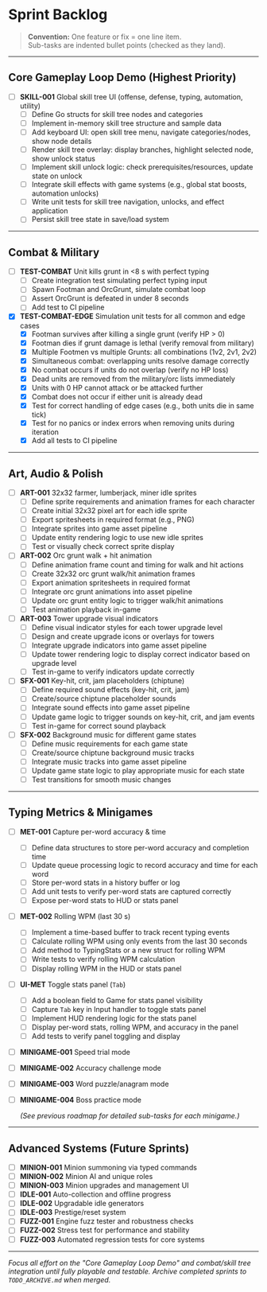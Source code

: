 # Sprint Backlog

> **Convention:** One feature or fix = one line item.  
> Sub-tasks are indented bullet points (checked as they land).

---

## Core Gameplay Loop Demo (Highest Priority)

- [ ] **SKILL-001** Global skill tree UI (offense, defense, typing, automation, utility)
  - [ ] Define Go structs for skill tree nodes and categories
  - [ ] Implement in-memory skill tree structure and sample data
  - [ ] Add keyboard UI: open skill tree menu, navigate categories/nodes, show node details
  - [ ] Render skill tree overlay: display branches, highlight selected node, show unlock status
  - [ ] Implement skill unlock logic: check prerequisites/resources, update state on unlock
  - [ ] Integrate skill effects with game systems (e.g., global stat boosts, automation unlocks)
  - [ ] Write unit tests for skill tree navigation, unlocks, and effect application
  - [ ] Persist skill tree state in save/load system

---

## Combat & Military

- [ ] **TEST-COMBAT** Unit kills grunt in <8 s with perfect typing
  - [ ] Create integration test simulating perfect typing input
  - [ ] Spawn Footman and OrcGrunt, simulate combat loop
  - [ ] Assert OrcGrunt is defeated in under 8 seconds
  - [ ] Add test to CI pipeline

- [x] **TEST-COMBAT-EDGE** Simulation unit tests for all common and edge cases
  - [x] Footman survives after killing a single grunt (verify HP > 0)
  - [x] Footman dies if grunt damage is lethal (verify removal from military)
  - [x] Multiple Footmen vs multiple Grunts: all combinations (1v2, 2v1, 2v2)
  - [x] Simultaneous combat: overlapping units resolve damage correctly
  - [x] No combat occurs if units do not overlap (verify no HP loss)
  - [x] Dead units are removed from the military/orc lists immediately
  - [x] Units with 0 HP cannot attack or be attacked further
  - [x] Combat does not occur if either unit is already dead
  - [x] Test for correct handling of edge cases (e.g., both units die in same tick)
  - [x] Test for no panics or index errors when removing units during iteration
  - [x] Add all tests to CI pipeline

---

## Art, Audio & Polish

- [ ] **ART-001** 32x32 farmer, lumberjack, miner idle sprites
  - [ ] Define sprite requirements and animation frames for each character
  - [ ] Create initial 32x32 pixel art for each idle sprite
  - [ ] Export spritesheets in required format (e.g., PNG)
  - [ ] Integrate sprites into game asset pipeline
  - [ ] Update entity rendering logic to use new idle sprites
  - [ ] Test or visually check correct sprite display

- [ ] **ART-002** Orc grunt walk + hit animation
  - [ ] Define animation frame count and timing for walk and hit actions
  - [ ] Create 32x32 orc grunt walk/hit animation frames
  - [ ] Export animation spritesheets in required format
  - [ ] Integrate orc grunt animations into asset pipeline
  - [ ] Update orc grunt entity logic to trigger walk/hit animations
  - [ ] Test animation playback in-game

- [ ] **ART-003** Tower upgrade visual indicators
  - [ ] Define visual indicator styles for each tower upgrade level
  - [ ] Design and create upgrade icons or overlays for towers
  - [ ] Integrate upgrade indicators into game asset pipeline
  - [ ] Update tower rendering logic to display correct indicator based on upgrade level
  - [ ] Test in-game to verify indicators update correctly

- [ ] **SFX-001** Key-hit, crit, jam placeholders (chiptune)
  - [ ] Define required sound effects (key-hit, crit, jam)
  - [ ] Create/source chiptune placeholder sounds
  - [ ] Integrate sound effects into game asset pipeline
  - [ ] Update game logic to trigger sounds on key-hit, crit, and jam events
  - [ ] Test in-game for correct sound playback

- [ ] **SFX-002** Background music for different game states
  - [ ] Define music requirements for each game state
  - [ ] Create/source chiptune background music tracks
  - [ ] Integrate music tracks into game asset pipeline
  - [ ] Update game state logic to play appropriate music for each state
  - [ ] Test transitions for smooth music changes

---

## Typing Metrics & Minigames

- [ ] **MET-001** Capture per-word accuracy & time
  - [ ] Define data structures to store per-word accuracy and completion time
  - [ ] Update queue processing logic to record accuracy and time for each word
  - [ ] Store per-word stats in a history buffer or log
  - [ ] Add unit tests to verify per-word stats are captured correctly
  - [ ] Expose per-word stats to HUD or stats panel

- [ ] **MET-002** Rolling WPM (last 30 s)
  - [ ] Implement a time-based buffer to track recent typing events
  - [ ] Calculate rolling WPM using only events from the last 30 seconds
  - [ ] Add method to TypingStats or a new struct for rolling WPM
  - [ ] Write tests to verify rolling WPM calculation
  - [ ] Display rolling WPM in the HUD or stats panel

- [ ] **UI-MET** Toggle stats panel (`Tab`)
  - [ ] Add a boolean field to Game for stats panel visibility
  - [ ] Capture `Tab` key in Input handler to toggle stats panel
  - [ ] Implement HUD rendering logic for the stats panel
  - [ ] Display per-word stats, rolling WPM, and accuracy in the panel
  - [ ] Add tests to verify panel toggling and display

- [ ] **MINIGAME-001** Speed trial mode
- [ ] **MINIGAME-002** Accuracy challenge mode
- [ ] **MINIGAME-003** Word puzzle/anagram mode
- [ ] **MINIGAME-004** Boss practice mode

  *(See previous roadmap for detailed sub-tasks for each minigame.)*

---

## Advanced Systems (Future Sprints)

- [ ] **MINION-001** Minion summoning via typed commands
- [ ] **MINION-002** Minion AI and unique roles
- [ ] **MINION-003** Minion upgrades and management UI
- [ ] **IDLE-001** Auto-collection and offline progress
- [ ] **IDLE-002** Upgradable idle generators
- [ ] **IDLE-003** Prestige/reset system
- [ ] **FUZZ-001** Engine fuzz tester and robustness checks
- [ ] **FUZZ-002** Stress test for performance and stability
- [ ] **FUZZ-003** Automated regression tests for core systems

---

*Focus all effort on the "Core Gameplay Loop Demo" and combat/skill tree integration until fully playable and testable. Archive completed sprints to `TODO_ARCHIVE.md` when merged.*
